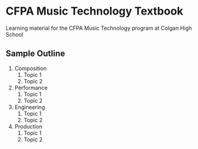 # CFPA Music Technology Textbook
Learning material for the CFPA Music Technology program at Colgan High School

## Sample Outline

1. Composition
    1. Topic 1
    1. Topic 2
1. Performance
    1. Topic 1
    1. Topic 2
1. Engineering
    1. Topic 1
    1. Topic 2
1. Production
    1. Topic 1
    1. Topic 2